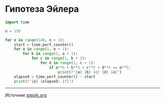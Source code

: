 # Гипотеза Эйлера

```python
import time

n = 150

for e in range(140, n + 1):
    start = time.perf_counter()
    for a in range(1, e + 1):
        for b in range(1, a + 1):
            for c in range(1, b + 1):
                for d in range(1, c + 1):
                    if a**5 + b**5 + c**5 + d**5 == e**5:
                        print(f"{a} {b} {c} {d} {e}")
    elapsed = time.perf_counter() - start
    print(f"{e} {elapsed:.1f}")
```

---

*Источник* [stepik.org](https://stepik.org/lesson/298795/step/13?unit=280622)
